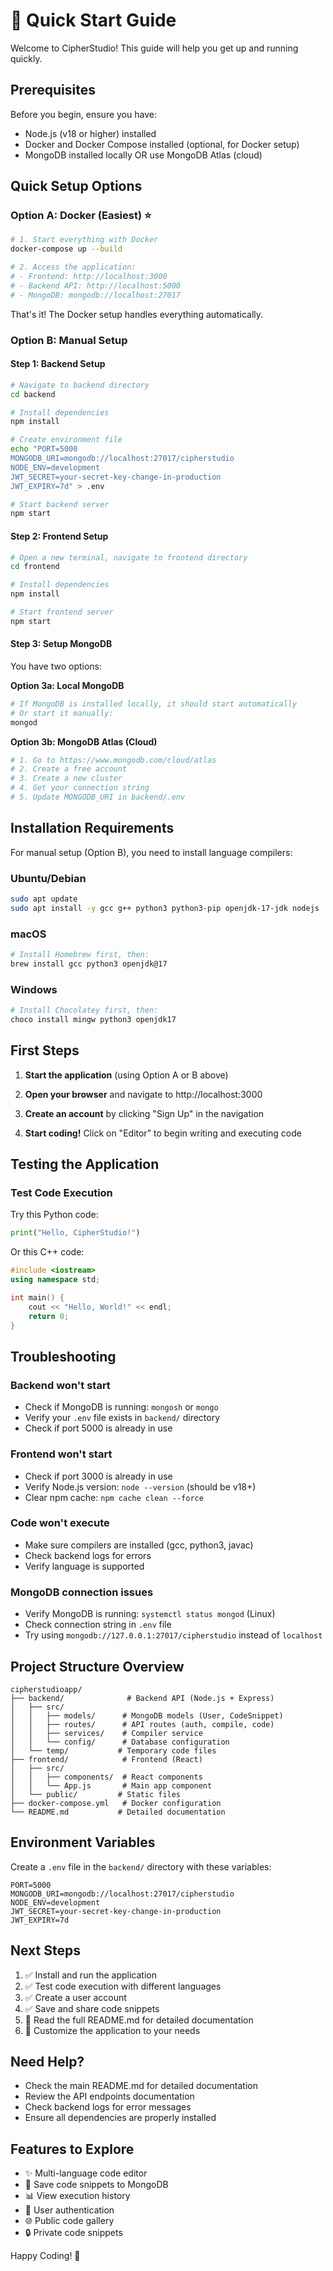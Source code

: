 # 🚀 Quick Start Guide

Welcome to CipherStudio! This guide will help you get up and running quickly.

## Prerequisites

Before you begin, ensure you have:
- Node.js (v18 or higher) installed
- Docker and Docker Compose installed (optional, for Docker setup)
- MongoDB installed locally OR use MongoDB Atlas (cloud)

## Quick Setup Options

### Option A: Docker (Easiest) ⭐

```bash
# 1. Start everything with Docker
docker-compose up --build

# 2. Access the application:
# - Frontend: http://localhost:3000
# - Backend API: http://localhost:5000
# - MongoDB: mongodb://localhost:27017
```

That's it! The Docker setup handles everything automatically.

### Option B: Manual Setup

#### Step 1: Backend Setup

```bash
# Navigate to backend directory
cd backend

# Install dependencies
npm install

# Create environment file
echo "PORT=5000
MONGODB_URI=mongodb://localhost:27017/cipherstudio
NODE_ENV=development
JWT_SECRET=your-secret-key-change-in-production
JWT_EXPIRY=7d" > .env

# Start backend server
npm start
```

#### Step 2: Frontend Setup

```bash
# Open a new terminal, navigate to frontend directory
cd frontend

# Install dependencies
npm install

# Start frontend server
npm start
```

#### Step 3: Setup MongoDB

You have two options:

**Option 3a: Local MongoDB**
```bash
# If MongoDB is installed locally, it should start automatically
# Or start it manually:
mongod
```

**Option 3b: MongoDB Atlas (Cloud)**
```bash
# 1. Go to https://www.mongodb.com/cloud/atlas
# 2. Create a free account
# 3. Create a new cluster
# 4. Get your connection string
# 5. Update MONGODB_URI in backend/.env
```

## Installation Requirements

For manual setup (Option B), you need to install language compilers:

### Ubuntu/Debian
```bash
sudo apt update
sudo apt install -y gcc g++ python3 python3-pip openjdk-17-jdk nodejs
```

### macOS
```bash
# Install Homebrew first, then:
brew install gcc python3 openjdk@17
```

### Windows
```bash
# Install Chocolatey first, then:
choco install mingw python3 openjdk17
```

## First Steps

1. **Start the application** (using Option A or B above)

2. **Open your browser** and navigate to http://localhost:3000

3. **Create an account** by clicking "Sign Up" in the navigation

4. **Start coding!** Click on "Editor" to begin writing and executing code

## Testing the Application

### Test Code Execution

Try this Python code:
```python
print("Hello, CipherStudio!")
```

Or this C++ code:
```cpp
#include <iostream>
using namespace std;

int main() {
    cout << "Hello, World!" << endl;
    return 0;
}
```

## Troubleshooting

### Backend won't start
- Check if MongoDB is running: `mongosh` or `mongo`
- Verify your `.env` file exists in `backend/` directory
- Check if port 5000 is already in use

### Frontend won't start
- Check if port 3000 is already in use
- Verify Node.js version: `node --version` (should be v18+)
- Clear npm cache: `npm cache clean --force`

### Code won't execute
- Make sure compilers are installed (gcc, python3, javac)
- Check backend logs for errors
- Verify language is supported

### MongoDB connection issues
- Verify MongoDB is running: `systemctl status mongod` (Linux)
- Check connection string in `.env` file
- Try using `mongodb://127.0.0.1:27017/cipherstudio` instead of `localhost`

## Project Structure Overview

```
cipherstudioapp/
├── backend/              # Backend API (Node.js + Express)
│   ├── src/
│   │   ├── models/      # MongoDB models (User, CodeSnippet)
│   │   ├── routes/      # API routes (auth, compile, code)
│   │   ├── services/    # Compiler service
│   │   └── config/      # Database configuration
│   └── temp/           # Temporary code files
├── frontend/            # Frontend (React)
│   ├── src/
│   │   ├── components/  # React components
│   │   └── App.js       # Main app component
│   └── public/         # Static files
├── docker-compose.yml   # Docker configuration
└── README.md           # Detailed documentation
```

## Environment Variables

Create a `.env` file in the `backend/` directory with these variables:

```env
PORT=5000
MONGODB_URI=mongodb://localhost:27017/cipherstudio
NODE_ENV=development
JWT_SECRET=your-secret-key-change-in-production
JWT_EXPIRY=7d
```

## Next Steps

1. ✅ Install and run the application
2. ✅ Test code execution with different languages
3. ✅ Create a user account
4. ✅ Save and share code snippets
5. 📖 Read the full README.md for detailed documentation
6. 🔧 Customize the application to your needs

## Need Help?

- Check the main README.md for detailed documentation
- Review the API endpoints documentation
- Check backend logs for error messages
- Ensure all dependencies are properly installed

## Features to Explore

- ✨ Multi-language code editor
- 💾 Save code snippets to MongoDB
- 📊 View execution history
- 👥 User authentication
- 🌐 Public code gallery
- 🔒 Private code snippets

Happy Coding! 🎉

